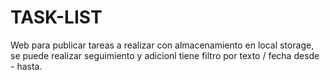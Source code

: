 # TASK-LIST
Web para publicar tareas a realizar con almacenamiento en local storage, se puede realizar seguimiento y adicionl tiene filtro por texto / fecha desde - hasta.
